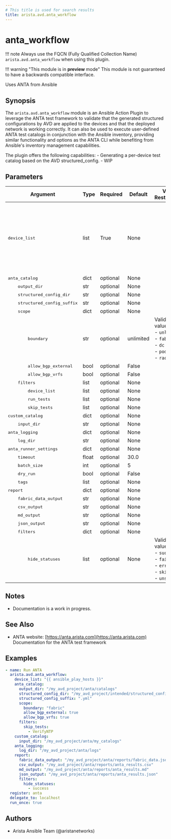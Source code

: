 ```yaml
---
# This title is used for search results
title: arista.avd.anta_workflow
---
```

<!--
  ~ Copyright (c) 2023-2024 Arista Networks, Inc.
  ~ Use of this source code is governed by the Apache License 2.0
  ~ that can be found in the LICENSE file.
  -->

# anta_workflow

!!! note
    Always use the FQCN (Fully Qualified Collection Name) `arista.avd.anta_workflow` when using this plugin.

!!! warning "This module is in **preview** mode"
    This module is not guaranteed to have a backwards compatible interface.

Uses ANTA from Ansible

## Synopsis

The `arista.avd.anta_workflow` module is an Ansible Action Plugin to leverage the ANTA test framework to validate that the generated structured configurations by AVD are applied to the devices and that the deployed network is working correctly. It can also be used to execute user-defined ANTA test catalogs in conjunction with the Ansible inventory, providing similar functionality and options as the ANTA CLI while benefiting from Ansible&#39;s inventory management capabilities.

The plugin offers the following capabilities:
    - Generating a per-device test catalog based on the AVD structured_config.
    - WIP

## Parameters

| Argument | Type | Required | Default | Value Restrictions | Description |
| -------- | ---- | -------- | ------- | ------------------ | ----------- |
| <samp>device_list</samp> | list | True | None |  | List of devices to run ANTA tests against. These devices must be defined in the Ansible inventory. |
| <samp>anta_catalog</samp> | dict | optional | None |  | WIP |
| <samp>&nbsp;&nbsp;&nbsp;&nbsp;output_dir</samp> | str | optional | None |  | WIP |
| <samp>&nbsp;&nbsp;&nbsp;&nbsp;structured_config_dir</samp> | str | optional | None |  | WIP |
| <samp>&nbsp;&nbsp;&nbsp;&nbsp;structured_config_suffix</samp> | str | optional | None |  | WIP |
| <samp>&nbsp;&nbsp;&nbsp;&nbsp;scope</samp> | dict | optional | None |  | WIP |
| <samp>&nbsp;&nbsp;&nbsp;&nbsp;&nbsp;&nbsp;&nbsp;&nbsp;boundary</samp> | str | optional | unlimited | Valid values:<br>- <code>unlimited</code><br>- <code>fabric</code><br>- <code>dc</code><br>- <code>pod</code><br>- <code>rack</code> | WIP |
| <samp>&nbsp;&nbsp;&nbsp;&nbsp;&nbsp;&nbsp;&nbsp;&nbsp;allow_bgp_external</samp> | bool | optional | False |  | WIP |
| <samp>&nbsp;&nbsp;&nbsp;&nbsp;&nbsp;&nbsp;&nbsp;&nbsp;allow_bgp_vrfs</samp> | bool | optional | False |  | WIP |
| <samp>&nbsp;&nbsp;&nbsp;&nbsp;filters</samp> | list | optional | None |  | WIP |
| <samp>&nbsp;&nbsp;&nbsp;&nbsp;&nbsp;&nbsp;&nbsp;&nbsp;device_list</samp> | list | optional | None |  | WIP |
| <samp>&nbsp;&nbsp;&nbsp;&nbsp;&nbsp;&nbsp;&nbsp;&nbsp;run_tests</samp> | list | optional | None |  | WIP |
| <samp>&nbsp;&nbsp;&nbsp;&nbsp;&nbsp;&nbsp;&nbsp;&nbsp;skip_tests</samp> | list | optional | None |  | WIP |
| <samp>custom_catalog</samp> | dict | optional | None |  | WIP |
| <samp>&nbsp;&nbsp;&nbsp;&nbsp;input_dir</samp> | str | optional | None |  | WIP |
| <samp>anta_logging</samp> | dict | optional | None |  | WIP |
| <samp>&nbsp;&nbsp;&nbsp;&nbsp;log_dir</samp> | str | optional | None |  | WIP |
| <samp>anta_runner_settings</samp> | dict | optional | None |  | WIP |
| <samp>&nbsp;&nbsp;&nbsp;&nbsp;timeout</samp> | float | optional | 30.0 |  | WIP |
| <samp>&nbsp;&nbsp;&nbsp;&nbsp;batch_size</samp> | int | optional | 5 |  | WIP |
| <samp>&nbsp;&nbsp;&nbsp;&nbsp;dry_run</samp> | bool | optional | False |  | WIP |
| <samp>&nbsp;&nbsp;&nbsp;&nbsp;tags</samp> | list | optional | None |  | WIP |
| <samp>report</samp> | dict | optional | None |  | WIP |
| <samp>&nbsp;&nbsp;&nbsp;&nbsp;fabric_data_output</samp> | str | optional | None |  | WIP |
| <samp>&nbsp;&nbsp;&nbsp;&nbsp;csv_output</samp> | str | optional | None |  | WIP |
| <samp>&nbsp;&nbsp;&nbsp;&nbsp;md_output</samp> | str | optional | None |  | WIP |
| <samp>&nbsp;&nbsp;&nbsp;&nbsp;json_output</samp> | str | optional | None |  | WIP |
| <samp>&nbsp;&nbsp;&nbsp;&nbsp;filters</samp> | dict | optional | None |  | WIP |
| <samp>&nbsp;&nbsp;&nbsp;&nbsp;&nbsp;&nbsp;&nbsp;&nbsp;hide_statuses</samp> | list | optional | None | Valid values:<br>- <code>success</code><br>- <code>failure</code><br>- <code>error</code><br>- <code>skipped</code><br>- <code>unset</code> | WIP |

## Notes

- Documentation is a work in progress.

## See Also

- ANTA website: [https://anta.arista.com](https://anta.arista.com)<br>Documentation for the ANTA test framework

## Examples

```yaml
- name: Run ANTA
  arista.avd.anta_workflow:
    device_list: "{{ ansible_play_hosts }}"
    anta_catalog:
      output_dir: "/my_avd_project/anta/catalogs"
      structured_config_dir: "/my_avd_project/intended/structured_configs"
      structured_config_suffix: ".yml"
      scope:
        boundary: "fabric"
        allow_bgp_external: true
        allow_bgp_vrfs: true
      filters:
        skip_tests:
          - VerifyNTP
    custom_catalog:
      input_dir: "/my_avd_project/anta/my_catalogs"
    anta_logging:
      log_dir: "/my_avd_project/anta/logs"
    report:
      fabric_data_output: "/my_avd_project/anta/reports/fabric_data.json"
      csv_output: "/my_avd_project/anta/reports/anta_results.csv"
      md_output: "/my_avd_project/anta/reports/anta_results.md"
      json_output: "/my_avd_project/anta/reports/anta_results.json"
      filters:
        hide_statuses:
          - success
  register: anta
  delegate_to: localhost
  run_once: true
```

## Authors

- Arista Ansible Team (@aristanetworks)
